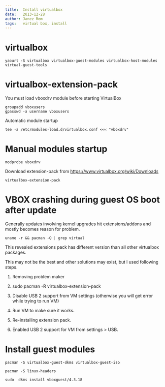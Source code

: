 ```yaml
---
title:  Install virtualbox
date:   2013-12-28
author: Janez Rom
tags:   virtual box, install
---
```


# virtualbox

    yaourt -S virtualbox virtualbox-guest-modules virtualbox-host-modules virtual-guest-tools

# virtualbox-extension-pack

You must load vboxdrv module before starting VirtualBox

    groupadd vboxusers
    gpasswd -a username vboxusers

Automatic module startup

    tee -a /etc/modules-load.d/virtualbox.conf <<< "vboxdrv"

# Manual modules startup

    modprobe vboxdrv

Download extension-pack from https://www.virtualbox.org/wiki/Downloads

    virtualbox-extension-pack

# VBOX crashing during guest OS boot after update

Generally updates involving kernel upgrades hit extensions/addons and mostly becomes reason for problem.

    uname -r && pacman -Q | grep virtual

This revealed extensions pack has different version than all other virtualbox packages.

This may not be the best and other solutions may exist, but I used following steps.

1. Removing problem maker

2. sudo pacman -R virtualbox-extension-pack

3. Disable USB 2 support from VM settings (otherwise you will get error while trying to run VM)

4. Run VM to make sure it works.

5. Re-installing extension pack.

6. Enabled USB 2 support for VM from settings > USB.

# Install guest modules

    pacman -S virtualbox-guest-dkms virtualbox-guest-iso

    pacman -S linux-headers

    sudo  dkms install vboxguest/4.3.18


